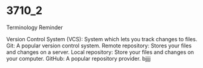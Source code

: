 # 3710_2
Terminology Reminder

Version Control System (VCS): System which lets you track changes to files.
Git: A popular version control system.
Remote repository: Stores your files and changes on a server.
Local repository: Store your files and changes on your computer.
GitHub: A popular repository provider.
bjjjj
